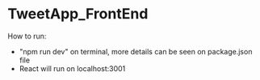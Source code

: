 # TweetApp_FrontEnd

How to run:
- "npm run dev" on terminal, more details can be seen on package.json file
- React will run on localhost:3001
